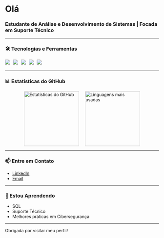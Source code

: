 # Olá

### Estudante de Análise e Desenvolvimento de Sistemas | Focada em Suporte Técnico
---

### 🛠 Tecnologias e Ferramentas

<div style="display: flex; flex-wrap: wrap; gap: 10px; margin: 20px 0;">
  <img src="https://img.shields.io/badge/Python-3776AB?style=for-the-badge&logo=python&logoColor=white" />
  <img src="https://img.shields.io/badge/SQL-4479A1?style=for-the-badge&logo=sqlite&logoColor=white" />
  <img src="https://img.shields.io/badge/Linux-FCC624?style=for-the-badge&logo=linux&logoColor=black" />
  <img src="https://img.shields.io/badge/Windows-0078D6?style=for-the-badge&logo=windows&logoColor=white" />
  <img src="https://img.shields.io/badge/Cybersecurity-4B0082?style=for-the-badge&logo=security&logoColor=white" />
</div>

---

### 📊 Estatísticas do GitHub

<div style="display: flex; gap: 20px; justify-content: center;">
  <img height="180em" src="https://github-readme-stats.vercel.app/api?username=fonsecarssa&show_icons=true&theme=blue-green" alt="Estatísticas do GitHub" />
  <img height="180em" src="https://github-readme-stats.vercel.app/api/top-langs/?username=fonsecarssa&layout=compact&theme=blue-green" alt="Linguagens mais usadas" />
</div>


---

### 📫 Entre em Contato

- [LinkedIn](linkedin.com/in/raissa-fonseca--/)
- [Email](mailto:raissafonsecasf@gmail.com)

---

### 🌱 Estou Aprendendo

- SQL
- Suporte Técnico
- Melhores práticas em Cibersegurança

---

Obrigada por visitar meu perfil! 

